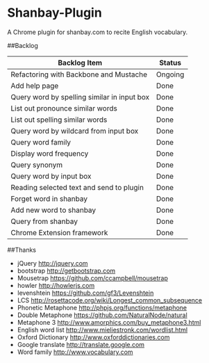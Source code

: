 Shanbay-Plugin
==============

A Chrome plugin for shanbay.com to recite English vocabulary.

##Backlog

| Backlog Item  | Status |
| ------------- | ------------- |
| Refactoring with Backbone and Mustache  | Ongoing  |
| Add help page  | Done  |
| Query word by spelling similar in input box  | Done  |
| List out pronounce similar words  | Done  |
| List out spelling similar words  | Done  |
| Query word by wildcard from input box  | Done  |
| Query word family  | Done  |
| Display word frequency  | Done  |
| Query synonym  | Done  |
| Query word by input box  | Done  |
| Reading selected text and send to plugin  | Done  |
| Forget word in shanbay  | Done  |
| Add new word to shanbay  | Done  |
| Query from shanbay  | Done  |
| Chrome Extension framework  | Done  |

##Thanks
- jQuery http://jquery.com
- bootstrap http://getbootstrap.com
- Mousetrap https://github.com/ccampbell/mousetrap
- howler http://howlerjs.com
- levenshtein https://github.com/gf3/Levenshtein
- LCS http://rosettacode.org/wiki/Longest_common_subsequence
- Phonetic Metaphone http://phpjs.org/functions/metaphone
- Double Metaphone https://github.com/NaturalNode/natural
- Metaphone 3 http://www.amorphics.com/buy_metaphone3.html
- English word list http://www.mieliestronk.com/wordlist.html
- Oxford Dictionary http://www.oxforddictionaries.com
- Google translate http://translate.google.com
- Word family http://www.vocabulary.com
